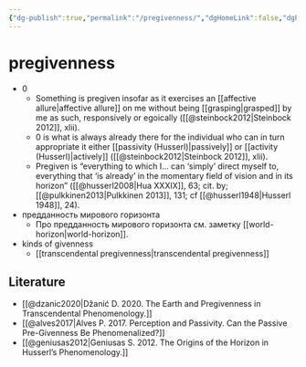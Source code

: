 ```yaml
---
{"dg-publish":true,"permalink":"/pregivenness/","dgHomeLink":false,"dgPassFrontmatter":false}
---
```



# pregivenness
- 0
	- Something is pregiven insofar as it exercises an [[affective allure|affective allure]] on me without being [[grasping|grasped]] by me as such, responsively or egoically ([[@steinbock2012|Steinbock 2012]], xlii).
	- 0 is what is always already there for the individual who can in turn appropriate it either [[passivity (Husserl)|passively]] or [[activity (Husserl)|actively]] ([[@steinbock2012|Steinbock 2012]], xlii).
	- Pregiven is “everything to which I… can ‘simply’ direct myself to, everything that ‘is already’ in the momentary field of vision and in its horizon” ([[@husserl2008|Hua XXXIX]], 63; cit. by; [[@pulkkinen2013|Pulkkinen 2013]], 131; cf [[@husserl1948|Husserl 1948]], 24).
- предданность мирового горизонта
	- Про предданность мирового горизонта см. заметку [[world-horizon|world-horizon]].
- kinds of givenness
	- [[transcendental pregivenness|transcendental pregivenness]]


## Literature
- [[@dzanic2020|Džanić D. 2020. The Earth and Pregivenness in Transcendental Phenomenology.]]
- [[@alves2017|Alves P. 2017. Perception and Passivity. Can the Passive Pre-Givenness Be Phenomenalized?]]
- [[@geniusas2012|Geniusas S. 2012. The Origins of the Horizon in Husserl’s Phenomenology.]]
